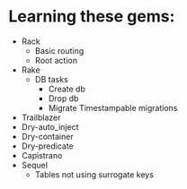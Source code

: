 # Learning these gems:
* Rack
    * Basic routing
    * Root action
* Rake
    * DB tasks
        * Create db
        * Drop db
        * Migrate Timestampable migrations
* Trailblazer
* Dry-auto_inject
* Dry-container
* Dry-predicate
* Capistrano
* Sequel
    * Tables not using surrogate keys
